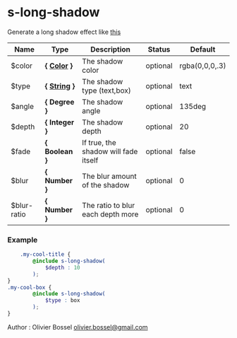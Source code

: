 # s-long-shadow

Generate a long shadow effect like [this](https://www.google.ch/search?q=long+shadow&espv=2&biw=2560&bih=1316&source=lnms&tbm=isch&sa=X&ved=0ahUKEwjjne6x49LPAhVBHRQKHat8AW8Q_AUIBigB)



Name  |  Type  |  Description  |  Status  |  Default
------------  |  ------------  |  ------------  |  ------------  |  ------------
$color  |  **{ [Color](http://www.sass-lang.com/documentation/file.SASS_REFERENCE.html#colors) }**  |  The shadow color  |  optional  |  rgba(0,0,0,.3)
$type  |  **{ [String](http://www.sass-lang.com/documentation/file.SASS_REFERENCE.html#sass-script-strings) }**  |  The shadow type (text,box)  |  optional  |  text
$angle  |  **{ Degree }**  |  The shadow angle  |  optional  |  135deg
$depth  |  **{ Integer }**  |  The shadow depth  |  optional  |  20
$fade  |  **{ Boolean }**  |  If true, the shadow will fade itself  |  optional  |  false
$blur  |  **{ Number }**  |  The blur amount of the shadow  |  optional  |  0
$blur-ratio  |  **{ Number }**  |  The ratio to blur each depth more  |  optional  |  0

### Example
```scss
	.my-cool-title {
		@include s-long-shadow(
			$depth : 10
		);
}
.my-cool-box {
		@include s-long-shadow(
			$type : box
		);
}
```
Author : Olivier Bossel <olivier.bossel@gmail.com>